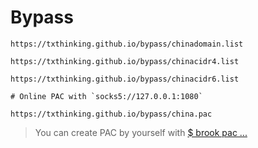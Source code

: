 # Bypass

```
https://txthinking.github.io/bypass/chinadomain.list
```

```
https://txthinking.github.io/bypass/chinacidr4.list
```

```
https://txthinking.github.io/bypass/chinacidr6.list
```

```
# Online PAC with `socks5://127.0.0.1:1080`

https://txthinking.github.io/bypass/china.pac
```
> You can create PAC by yourself with [$ brook pac ...](https://github.com/txthinking/brook)
